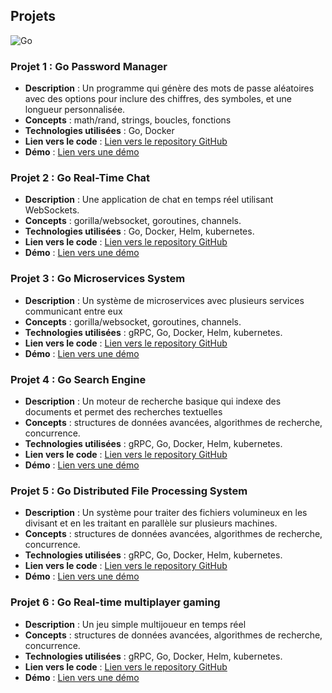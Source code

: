 ## Projets 
![Go](https://img.shields.io/badge/Go-1.19-blue)


### Projet 1 : Go Password Manager

- **Description** : Un programme qui génère des mots de passe aléatoires avec des options pour inclure des chiffres, des symboles, et une longueur personnalisée.
- **Concepts** : math/rand, strings, boucles, fonctions
- **Technologies utilisées** : Go, Docker
- **Lien vers le code** : [Lien vers le repository GitHub]()
- **Démo** : [Lien vers une démo]()

### Projet 2 : Go Real-Time Chat
- **Description** : Une application de chat en temps réel utilisant WebSockets.
- **Concepts** : gorilla/websocket, goroutines, channels.
- **Technologies utilisées** : Go, Docker, Helm, kubernetes.
- **Lien vers le code** : [Lien vers le repository GitHub]()
- **Démo** : [Lien vers une démo]()

### Projet 3 : Go Microservices System
- **Description** : Un système de microservices avec plusieurs services communicant entre eux
- **Concepts** : gorilla/websocket, goroutines, channels.
- **Technologies utilisées** : gRPC, Go, Docker, Helm, kubernetes.
- **Lien vers le code** : [Lien vers le repository GitHub]()
- **Démo** : [Lien vers une démo]()

### Projet 4 : Go Search Engine 
- **Description** : Un moteur de recherche basique qui indexe des documents et permet des recherches textuelles
- **Concepts** : structures de données avancées, algorithmes de recherche, concurrence.
- **Technologies utilisées** : gRPC, Go, Docker, Helm, kubernetes.
- **Lien vers le code** : [Lien vers le repository GitHub]()
- **Démo** : [Lien vers une démo]()

### Projet 5 : Go Distributed File Processing System
- **Description** : Un système pour traiter des fichiers volumineux en les divisant et en les traitant en parallèle sur plusieurs machines.
- **Concepts** : structures de données avancées, algorithmes de recherche, concurrence.
- **Technologies utilisées** : gRPC, Go, Docker, Helm, kubernetes.
- **Lien vers le code** : [Lien vers le repository GitHub]()
- **Démo** : [Lien vers une démo]()

### Projet 6 : Go Real-time multiplayer gaming
- **Description** : Un jeu simple multijoueur en temps réel 
- **Concepts** : structures de données avancées, algorithmes de recherche, concurrence.
- **Technologies utilisées** : gRPC, Go, Docker, Helm, kubernetes.
- **Lien vers le code** : [Lien vers le repository GitHub]()
- **Démo** : [Lien vers une démo]()

